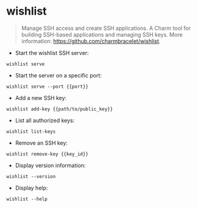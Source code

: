 # wishlist

> Manage SSH access and create SSH applications.
> A Charm tool for building SSH-based applications and managing SSH keys.
> More information: <https://github.com/charmbracelet/wishlist>.

- Start the wishlist SSH server:

`wishlist serve`

- Start the server on a specific port:

`wishlist serve --port {{port}}`

- Add a new SSH key:

`wishlist add-key {{path/to/public_key}}`

- List all authorized keys:

`wishlist list-keys`

- Remove an SSH key:

`wishlist remove-key {{key_id}}`

- Display version information:

`wishlist --version`

- Display help:

`wishlist --help`
